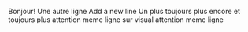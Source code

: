 Bonjour!
Une autre ligne
Add a new line
Un plus
toujours plus
encore et toujours plus
attention meme ligne sur visual
attention meme ligne
